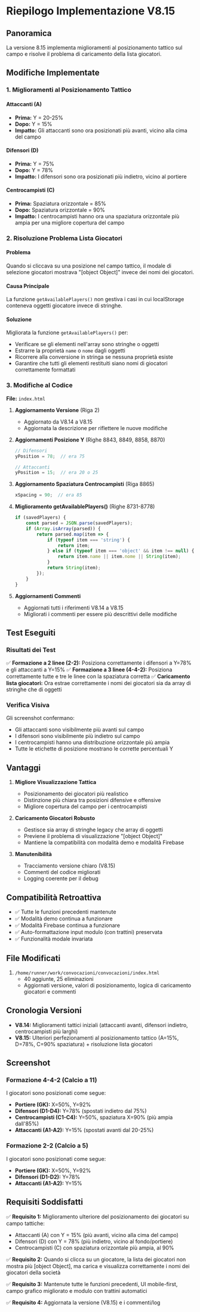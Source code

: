 # Riepilogo Implementazione V8.15

## Panoramica
La versione 8.15 implementa miglioramenti al posizionamento tattico sul campo e risolve il problema di caricamento della lista giocatori.

## Modifiche Implementate

### 1. Miglioramenti al Posizionamento Tattico

#### Attaccanti (A)
- **Prima:** Y = 20-25%
- **Dopo:** Y = 15%
- **Impatto:** Gli attaccanti sono ora posizionati più avanti, vicino alla cima del campo

#### Difensori (D)
- **Prima:** Y = 75%
- **Dopo:** Y = 78%
- **Impatto:** I difensori sono ora posizionati più indietro, vicino al portiere

#### Centrocampisti (C)
- **Prima:** Spaziatura orizzontale = 85%
- **Dopo:** Spaziatura orizzontale = 90%
- **Impatto:** I centrocampisti hanno ora una spaziatura orizzontale più ampia per una migliore copertura del campo

### 2. Risoluzione Problema Lista Giocatori

#### Problema
Quando si cliccava su una posizione nel campo tattico, il modale di selezione giocatori mostrava "[object Object]" invece dei nomi dei giocatori.

#### Causa Principale
La funzione `getAvailablePlayers()` non gestiva i casi in cui localStorage conteneva oggetti giocatore invece di stringhe.

#### Soluzione
Migliorata la funzione `getAvailablePlayers()` per:
- Verificare se gli elementi nell'array sono stringhe o oggetti
- Estrarre la proprietà `name` o `nome` dagli oggetti
- Ricorrere alla conversione in stringa se nessuna proprietà esiste
- Garantire che tutti gli elementi restituiti siano nomi di giocatori correttamente formattati

### 3. Modifiche al Codice

**File:** `index.html`

1. **Aggiornamento Versione** (Riga 2)
   - Aggiornato da V8.14 a V8.15
   - Aggiornata la descrizione per riflettere le nuove modifiche

2. **Aggiornamenti Posizione Y** (Righe 8843, 8849, 8858, 8870)
   ```javascript
   // Difensori
   yPosition = 78;  // era 75
   
   // Attaccanti
   yPosition = 15;  // era 20 o 25
   ```

3. **Aggiornamento Spaziatura Centrocampisti** (Riga 8865)
   ```javascript
   xSpacing = 90;  // era 85
   ```

4. **Miglioramento getAvailablePlayers()** (Righe 8731-8778)
   ```javascript
   if (savedPlayers) {
       const parsed = JSON.parse(savedPlayers);
       if (Array.isArray(parsed)) {
           return parsed.map(item => {
               if (typeof item === 'string') {
                   return item;
               } else if (typeof item === 'object' && item !== null) {
                   return item.name || item.nome || String(item);
               }
               return String(item);
           });
       }
   }
   ```

5. **Aggiornamenti Commenti**
   - Aggiornati tutti i riferimenti V8.14 a V8.15
   - Migliorati i commenti per essere più descrittivi delle modifiche

## Test Eseguiti

### Risultati dei Test
✅ **Formazione a 2 linee (2-2):** Posiziona correttamente i difensori a Y=78% e gli attaccanti a Y=15%
✅ **Formazione a 3 linee (4-4-2):** Posiziona correttamente tutte e tre le linee con la spaziatura corretta
✅ **Caricamento lista giocatori:** Ora estrae correttamente i nomi dei giocatori sia da array di stringhe che di oggetti

### Verifica Visiva
Gli screenshot confermano:
- Gli attaccanti sono visibilmente più avanti sul campo
- I difensori sono visibilmente più indietro sul campo
- I centrocampisti hanno una distribuzione orizzontale più ampia
- Tutte le etichette di posizione mostrano le corrette percentuali Y

## Vantaggi

1. **Migliore Visualizzazione Tattica**
   - Posizionamento dei giocatori più realistico
   - Distinzione più chiara tra posizioni difensive e offensive
   - Migliore copertura del campo per i centrocampisti

2. **Caricamento Giocatori Robusto**
   - Gestisce sia array di stringhe legacy che array di oggetti
   - Previene il problema di visualizzazione "[object Object]"
   - Mantiene la compatibilità con modalità demo e modalità Firebase

3. **Manutenibilità**
   - Tracciamento versione chiaro (V8.15)
   - Commenti del codice migliorati
   - Logging coerente per il debug

## Compatibilità Retroattiva

- ✅ Tutte le funzioni precedenti mantenute
- ✅ Modalità demo continua a funzionare
- ✅ Modalità Firebase continua a funzionare
- ✅ Auto-formattazione input modulo (con trattini) preservata
- ✅ Funzionalità modale invariata

## File Modificati

1. `/home/runner/work/convocazioni/convocazioni/index.html`
   - 40 aggiunte, 25 eliminazioni
   - Aggiornati versione, valori di posizionamento, logica di caricamento giocatori e commenti

## Cronologia Versioni

- **V8.14:** Miglioramenti tattici iniziali (attaccanti avanti, difensori indietro, centrocampisti più larghi)
- **V8.15:** Ulteriori perfezionamenti al posizionamento tattico (A=15%, D=78%, C=90% spaziatura) + risoluzione lista giocatori

## Screenshot

### Formazione 4-4-2 (Calcio a 11)
I giocatori sono posizionati come segue:
- **Portiere (GK):** X=50%, Y=92%
- **Difensori (D1-D4):** Y=78% (spostati indietro dal 75%)
- **Centrocampisti (C1-C4):** Y=50%, spaziatura X=90% (più ampia dall'85%)
- **Attaccanti (A1-A2):** Y=15% (spostati avanti dal 20-25%)

### Formazione 2-2 (Calcio a 5)
I giocatori sono posizionati come segue:
- **Portiere (GK):** X=50%, Y=92%
- **Difensori (D1-D2):** Y=78%
- **Attaccanti (A1-A2):** Y=15%

## Requisiti Soddisfatti

✅ **Requisito 1:** Miglioramento ulteriore del posizionamento dei giocatori su campo tattiche:
   - Attaccanti (A) con Y = 15% (più avanti, vicino alla cima del campo)
   - Difensori (D) con Y = 78% (più indietro, vicino al fondo/portiere)
   - Centrocampisti (C) con spaziatura orizzontale più ampia, al 90%

✅ **Requisito 2:** Quando si clicca su un giocatore, la lista dei giocatori non mostra più [object Object], ma carica e visualizza correttamente i nomi dei giocatori della società

✅ **Requisito 3:** Mantenute tutte le funzioni precedenti, UI mobile-first, campo grafico migliorato e modulo con trattini automatici

✅ **Requisito 4:** Aggiornata la versione (V8.15) e i commenti/log
